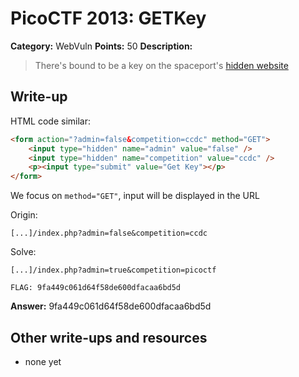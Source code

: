 # PicoCTF 2013: GETKey

**Category:** WebVuln
**Points:** 50
**Description:**

> There's bound to be a key on the spaceport's [hidden website](https://2013.picoctf.com/problems/getquery/index.php)

## Write-up

HTML code similar:

```html
<form action="?admin=false&competition=ccdc" method="GET">
	<input type="hidden" name="admin" value="false" /> 
	<input type="hidden" name="competition" value="ccdc" /> 
	<p><input type="submit" value="Get Key"></p>
</form>
```

We focus on ```method="GET"```, input will be displayed in the URL

Origin: 

```
[...]/index.php?admin=false&competition=ccdc
```

Solve: 

```
[...]/index.php?admin=true&competition=picoctf

FLAG: 9fa449c061d64f58de600dfacaa6bd5d
```

**Answer:** 9fa449c061d64f58de600dfacaa6bd5d

## Other write-ups and resources

* none yet